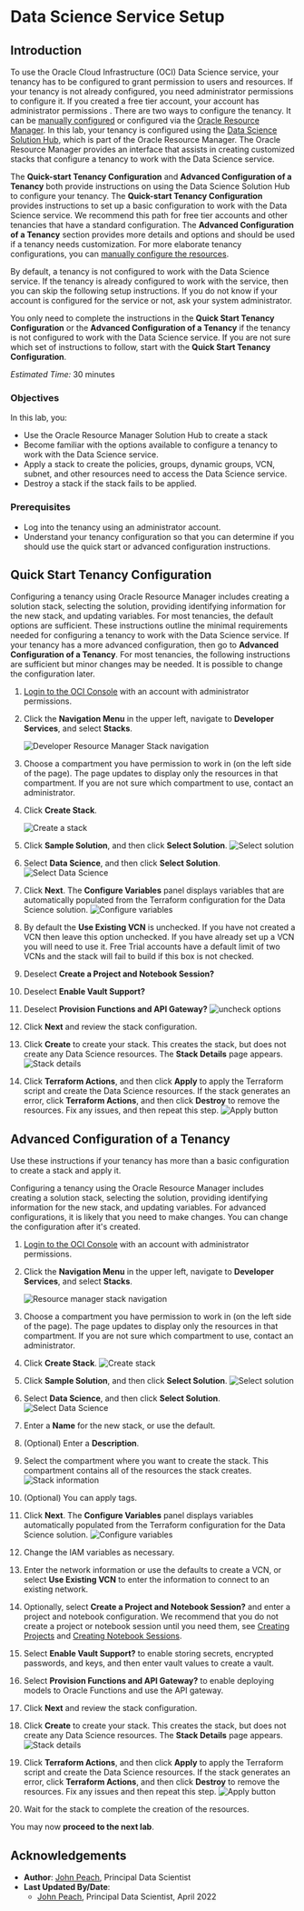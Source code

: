 # Data Science Service Setup

## Introduction

To use the Oracle Cloud Infrastructure (OCI) Data Science service, your tenancy has to be configured to grant permission to users and resources. If your tenancy is not already configured, you need administrator permissions to configure it. If you created a free tier account, your account has administrator permissions . There are two ways to configure the tenancy. It can be [manually configured](https://docs.cloud.oracle.com/en-us/iaas/data-science/using/configure-tenancy.htm) or configured via the [Oracle Resource Manager](https://www.oracle.com/cloud/systems-management/resource-manager/). In this lab, your tenancy is configured using the [Data Science Solution Hub](https://docs.cloud.oracle.com/en-us/iaas/data-science/using/orm-configure-tenancy.htm), which is part of the Oracle Resource Manager. The Oracle Resource Manager provides an interface that assists in creating customized stacks that configure a tenancy to work with the Data Science service.

The **Quick-start Tenancy Configuration** and **Advanced Configuration of a Tenancy** both provide instructions on using the Data Science Solution Hub to configure your tenancy. The **Quick-start Tenancy Configuration** provides instructions to set up a basic configuration to work with the Data Science service. We recommend this path for free tier accounts and other tenancies that have a standard configuration. The **Advanced Configuration of a Tenancy** section provides more details and options and should be used if a tenancy needs customization. For more elaborate tenancy configurations, you can [manually configure the resources](https://docs.cloud.oracle.com/en-us/iaas/data-science/using/configure-tenancy.htm).

By default, a tenancy is not configured to work with the Data Science service. If the tenancy is already configured to work with the service, then you can skip the following setup instructions. If you do not know if your account is configured for the service or not, ask your system administrator.

You only need to complete the instructions in the **Quick Start Tenancy Configuration** or the **Advanced Configuration of a Tenancy** if the tenancy is not configured to work with the Data Science service. If you are not sure which set of instructions to follow, start with the **Quick Start Tenancy Configuration**.

*Estimated Time:* 30 minutes

### Objectives

In this lab, you:
* Use the Oracle Resource Manager Solution Hub to create a stack
* Become familiar with the options available to configure a tenancy to work with the Data Science service.
* Apply a stack to create the policies, groups, dynamic groups, VCN, subnet, and other resources need to access the Data Science service.
* Destroy a stack if the stack fails to be applied.

### Prerequisites

* Log into the tenancy using an administrator account.
* Understand your tenancy configuration so that you can determine if you should use the quick start or advanced configuration instructions.

## Quick Start Tenancy Configuration

Configuring a tenancy using Oracle Resource Manager includes creating a solution stack, selecting the solution, providing identifying information for the new stack, and updating variables. For most tenancies, the default options are sufficient. These instructions outline the minimal requirements needed for configuring a tenancy to work with the Data Science service. If your tenancy has a more advanced configuration, then go to **Advanced Configuration of a Tenancy**. For most tenancies, the following instructions are sufficient but minor changes may be needed. It is possible to change the configuration later.

1. [Login to the OCI Console](https://www.oracle.com/cloud/sign-in.html) with an account with administrator permissions.

1. Click the **Navigation Menu** in the upper left, navigate to **Developer Services**, and select **Stacks**.

	![Developer Resource Manager Stack navigation](https://raw.githubusercontent.com/oracle/learning-library/master/common/images/console/developer-resmgr-stacks.png " ")

1. Choose a compartment you have permission to work in (on the left side of the page). The page updates to display only the resources in that compartment. If you are not sure which compartment to use, contact an administrator.

1. Click **Create Stack**.

    ![Create a stack](./../speed-up-ds-with-the-ads-sdk/images/create-stack.png)

1. Click **Sample Solution**, and then click **Select Solution**.
    ![Select solution](./../speed-up-ds-with-the-ads-sdk/images/select-solution.png)

1. Select **Data Science**, and then click **Select Solution**.
    ![Select Data Science](./../speed-up-ds-with-the-ads-sdk/images/select-data-science.png)

1. Click **Next**. The **Configure Variables** panel displays variables that are automatically populated from the Terraform configuration for the Data Science solution.
    ![Configure variables](./../speed-up-ds-with-the-ads-sdk/images/configure-variables.png)

1. By default the **Use Existing VCN** is unchecked. If you have not created a VCN then leave this option unchecked.  If you have already set up a VCN you will need to use it. Free Trial accounts have a default limit of two VCNs and the stack will fail to build if this box is not checked.
1. Deselect **Create a Project and Notebook Session?**
1. Deselect **Enable Vault Support?**
1. Deselect  **Provision Functions and API Gateway?**
    ![uncheck options](./../speed-up-ds-with-the-ads-sdk/images/uncheck.png)

1. Click **Next** and review the stack configuration.
1. Click **Create** to create your stack. This creates the stack, but does not create any Data Science resources. The **Stack Details** page appears.
    ![Stack details](./../speed-up-ds-with-the-ads-sdk/images/stack-details.png)

1. Click **Terraform Actions**, and then click **Apply** to apply the Terraform script and create the Data Science resources. If the stack generates an error, click **Terraform Actions**, and then click **Destroy** to remove the resources. Fix any issues, and then repeat this step.
    ![Apply button](./../speed-up-ds-with-the-ads-sdk/images/apply.png)

## Advanced Configuration of a Tenancy

Use these instructions if your tenancy has more than a basic configuration to create a stack and apply it.

Configuring a tenancy using the Oracle Resource Manager includes creating a solution stack, selecting the solution, providing identifying information for the new stack, and updating variables. For advanced configurations, it is likely that you need to make changes. You can change the configuration after it's created.

1. [Login to the OCI Console](https://www.oracle.com/cloud/sign-in.html) with an account with administrator permissions.
1. Click the **Navigation Menu** in the upper left, navigate to **Developer Services**, and select **Stacks**.

	![Resource manager stack navigation](https://raw.githubusercontent.com/oracle/learning-library/master/common/images/console/developer-resmgr-stacks.png " ")

1. Choose a compartment you have permission to work in (on the left side of the page). The page updates to display only the resources in that compartment. If you are not sure which compartment to use, contact an administrator.
1. Click **Create Stack**.
    ![Create stack](./../speed-up-ds-with-the-ads-sdk/images/create-stack.png)

1. Click **Sample Solution**, and then click **Select Solution**.
    ![Select solution](./../speed-up-ds-with-the-ads-sdk/images/select-solution.png)

1. Select **Data Science**, and then click **Select Solution**.
    ![Select Data Science](./../speed-up-ds-with-the-ads-sdk/images/select-data-science.png)

1. Enter a **Name** for the new stack, or use the default.
1. (Optional) Enter a **Description**.
1. Select the compartment where you want to create the stack. This compartment contains all of the resources the stack creates.
    ![Stack information](./../speed-up-ds-with-the-ads-sdk/images/stack-info.png)

1. (Optional) You can apply tags.
1. Click **Next**. The **Configure Variables** panel displays variables automatically populated from the Terraform configuration for the Data Science solution.
    ![Configure variables](./../speed-up-ds-with-the-ads-sdk/images/configure-variables.png)

1. Change the IAM variables as necessary.
1. Enter the network information or use the defaults to create a VCN, or select **Use Existing VCN** to enter the information to connect to an existing network.
1. Optionally, select **Create a Project and Notebook Session?** and enter a project and notebook configuration. We recommend that you do not create a project or notebook session until you need them, see [Creating Projects](https://docs.cloud.oracle.com/en-us/iaas/data-science/using/manage-projects.htm#create-project) and [Creating Notebook Sessions](https://docs.cloud.oracle.com/en-us/iaas/data-science/using/manage-notebook-sessions.htm#create-notebooks).
1. Select **Enable Vault Support?** to enable storing secrets, encrypted passwords, and keys, and then enter vault values to create a vault.
1. Select **Provision Functions and API Gateway?** to enable deploying models to Oracle Functions and use the API gateway.
1. Click **Next** and review the stack configuration.
1. Click **Create** to create your stack. This creates the stack, but does not create any Data Science resources. The **Stack Details** page appears.
    ![Stack details](./../speed-up-ds-with-the-ads-sdk/images/stack-details.png)

1. Click **Terraform Actions**, and then click **Apply** to apply the Terraform script and create the Data Science resources. If the stack generates an error, click **Terraform Actions**, and then click **Destroy** to remove the resources. Fix any issues and then repeat this step.
    ![Apply button](./../speed-up-ds-with-the-ads-sdk/images/apply.png)
1. Wait for the stack to complete the creation of the resources.

You may now **proceed to the next lab**.

## Acknowledgements

* **Author**: [John Peach](https://www.linkedin.com/in/jpeach/), Principal Data Scientist
* **Last Updated By/Date**:
    * [John Peach](https://www.linkedin.com/in/jpeach/), Principal Data Scientist, April 2022
